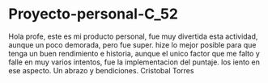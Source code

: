# Proyecto-personal-C_52
Hola profe, este es mi producto personal, fue muy divertida esta actividad, aunque un poco demorada, pero fue super.
hize lo mejor posible para que tenga un buen rendimiento e historia, aunque el unico factor que me falto y falle en muy varios intentos, fue la implementacion del puntaje. los iento en ese aspecto.
Un abrazo y bendiciones.
Cristobal Torres
